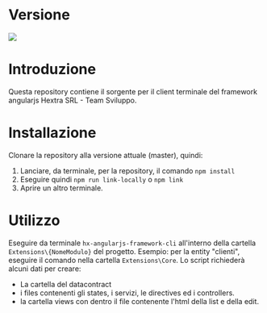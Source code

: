 # Versione
![](https://img.shields.io/badge/aprile_2019-1.0.2-red.svg)

# Introduzione
Questa repository contiene il sorgente per il client terminale del framework angularjs Hextra SRL - Team Sviluppo.

# Installazione
Clonare la repository alla versione attuale (master), quindi:

1.  Lanciare, da terminale, per la repository, il comando `npm install`
2.  Eseguire quindi `npm run link-locally` o `npm link`
3.  Aprire un altro terminale.

# Utilizzo
Eseguire da terminale `hx-angularjs-framework-cli` all'interno della cartella `Extensions\{NomeModulo}` del progetto.
Esempio: per la entity "clienti", eseguire il comando nella cartella `Extensions\Core`.
Lo script richiederà alcuni dati per creare:

-   La cartella del datacontract
-   i files contenenti gli states, i servizi, le directives ed i controllers.
-   la cartella views con dentro il file contenente l'html della list e della edit.